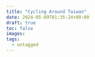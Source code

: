 ```yaml
---
title: "Cycling Around Taiwan"
date: 2024-05-09T01:35:24+09:00
draft: true
toc: false
images:
tags:
  - untagged
---
```


